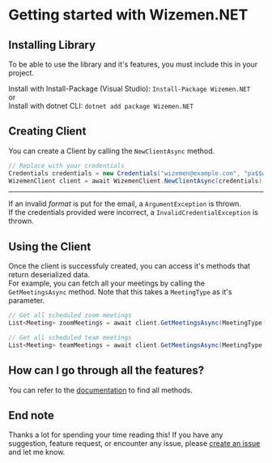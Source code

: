 # Getting started with Wizemen.NET

## Installing Library

To be able to use the library and it's features, you must include this in your project.

Install with Install-Package (Visual Studio): `Install-Package Wizemen.NET`  
or      
Install with dotnet CLI: `dotnet add package Wizemen.NET`

## Creating Client

You can create a Client by calling the `NewClientAsync` method.

```csharp  
// Replace with your credentials
Credentials credentials = new Credentials("wizemen@example.com", "pa$$w0rd", SchoolCode.Psg);  
WizemenClient client = await WizemenClient.NewClientAsync(credentials);
```

---  
If an invalid *format* is put for the email, a  `ArgumentException` is thrown.  
If the credentials provided were incorrect, a `InvalidCredentialException` is thrown.

## Using the Client

Once the client is successfuly created, you can access it's methods that return deserialized data.  
For example, you can fetch all your meetings by calling the `GetMeetingsAsync` method. Note that this takes
a `MeetingType` as it's parameter.

```csharp
// Get all scheduled zoom meetings
List<Meeting> zoomMeetings = await client.GetMeetingsAsync(MeetingType.Zoom);

// Get all scheduled team meetings
List<Meeting> teamMeetings = await client.GetMeetingsAsync(MeetingType.Teams);
```

## How can I go through all the features?

You can refer to the [documentation](/api) to find all methods.

## End note

Thanks a lot for spending your time reading this! If you have any suggestion, feature request, or encounter any issue,
please [create an issue](https://github.com/DhrumanGupta/Wizemen.NET/issues/new/choose) and let me know.